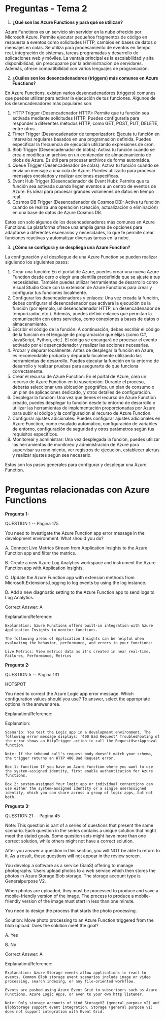 # Preguntas - Tema 2

1. **¿Qué son las Azure Functions y para qué se utilizan?**

Azure Functions es un servicio sin servidor en la nube ofrecido por Microsoft Azure. Permite ejecutar pequeños fragmentos de código en respuesta a eventos como solicitudes HTTP, cambios en bases de datos o mensajes en colas. Se utiliza para procesamiento de eventos en tiempo real, integración de sistemas, tareas programadas y desarrollo de aplicaciones web y móviles. La ventaja principal es la escalabilidad y alta disponibilidad, sin preocuparse por la administración de servidores. Además, ofrece compatibilidad con varios lenguajes de programación.

2. **¿Cuáles son los desencadenadores (triggers) más comunes en Azure Functions?**

En Azure Functions, existen varios desencadenadores (triggers) comunes que puedes utilizar para activar la ejecución de tus funciones. Algunos de los desencadenadores más populares son:

1. HTTP Trigger (Desencadenador HTTP): Permite que tu función sea activada mediante solicitudes HTTP. Puedes configurarla para responder a diferentes métodos HTTP, como GET, POST, PUT, DELETE, entre otros.
2. Timer Trigger (Desencadenador de temporizador): Ejecuta tu función en intervalos regulares basados en una programación definida. Puedes especificar la frecuencia de ejecución utilizando expresiones de cron.
3. Blob Trigger (Desencadenador de blobs): Activa tu función cuando se crea o modifica un archivo en un contenedor de almacenamiento de blobs de Azure. Es útil para procesar archivos de forma automática.
4. Queue Trigger (Desencadenador de colas): Activa tu función cuando se envía un mensaje a una cola de Azure. Puedes utilizarlo para procesar mensajes encolados y realizar acciones específicas.
5. Event Hub Trigger (Desencadenador de Event Hub): Permite que tu función sea activada cuando llegan eventos a un centro de eventos de Azure. Es ideal para procesar grandes volúmenes de datos en tiempo real.
6. Cosmos DB Trigger (Desencadenador de Cosmos DB): Activa tu función cuando se realiza una operación (creación, actualización o eliminación) en una base de datos de Azure Cosmos DB.

Estos son solo algunos de los desencadenadores más comunes en Azure Functions. La plataforma ofrece una amplia gama de opciones para adaptarse a diferentes escenarios y necesidades, lo que te permite crear funciones reactivas y automatizar diversas tareas en la nube.

3. **¿Cómo se configura y se despliega una Azure Function?**

La configuración y el despliegue de una Azure Function se pueden realizar siguiendo los siguientes pasos:

1. Crear una función: En el portal de Azure, puedes crear una nueva Azure Function desde cero o elegir una plantilla predefinida que se ajuste a tus necesidades. También puedes utilizar herramientas de desarrollo como Visual Studio Code con la extensión de Azure Functions para crear y configurar tus funciones localmente.
2. Configurar los desencadenadores y enlaces: Una vez creada la función, debes configurar el desencadenador que activará la ejecución de la función (por ejemplo, un desencadenador HTTP, un desencadenador de temporizador, etc.). Además, puedes definir enlaces que permitan la comunicación con otros servicios, como conexiones a bases de datos o almacenamiento.
3. Escribir el código de la función: A continuación, debes escribir el código de la función en el lenguaje de programación que elijas (como C#, JavaScript, Python, etc.). El código se encargará de procesar el evento activado por el desencadenador y realizar las acciones necesarias.
4. Probar y depurar localmente: Antes de desplegar la función en Azure, es recomendable probarla y depurarla localmente utilizando las herramientas de desarrollo. Puedes ejecutar la función en tu entorno de desarrollo y realizar pruebas para asegurarte de que funciona correctamente.
5. Crear el recurso de Azure Function: En el portal de Azure, crea un recurso de Azure Function en tu suscripción. Durante el proceso, deberás seleccionar una ubicación geográfica, un plan de consumo o un plan de aplicaciones dedicado, y otros detalles de configuración.
6. Desplegar la función: Una vez que tienes el recurso de Azure Function creado, puedes desplegar tu función desde tu entorno de desarrollo o utilizar las herramientas de implementación proporcionadas por Azure para subir el código y la configuración al recurso de Azure Function.
7. Configurar ajustes adicionales: Puedes configurar ajustes adicionales en Azure Function, como escalado automático, configuración de variables de entorno, configuración de seguridad y otros parámetros según tus requisitos específicos.
8. Monitorear y administrar: Una vez desplegada la función, puedes utilizar las herramientas de monitoreo y administración de Azure para supervisar su rendimiento, ver registros de ejecución, establecer alertas y realizar ajustes según sea necesario.

Estos son los pasos generales para configurar y desplegar una Azure Function.

# Preguntas relacionadas con Azure Functions

**Pregunta 1:**

QUESTION 1 -- Pagina 175

You need to investigate the Azure Function app error message in the development environment. What should you do? 

A. Connect Live Metrics Stream from Application Insights to the Azure Function app and filter the metrics. 

B. Create a new Azure Log Analytics workspace and instrument the Azure Function app with Application Insights. 

C. Update the Azure Function app with extension methods from Microsoft.Extensions.Logging to log events by using the log instance. 

D. Add a new diagnostic setting to the Azure Function app to send logs to Log Analytics. 

Correct Answer: A 

Explanation/Reference: 

    Explanation: Azure Functions offers built-in integration with Azure Application Insights to monitor functions. 

    The following areas of Application Insights can be helpful when evaluating the behavior, performance, and errors in your functions: 

    Live Metrics: View metrics data as it's created in near real-time. Failures, Performance, Metrics

**Pregunta 2:**

QUESTION 5 -- Pagina 131

HOTSPOT 

You need to correct the Azure Logic app error message. Which configuration values should you use? To answer, select the appropriate options in the answer area.

Explanation/Reference: 

Explanation: 

    Scenario: You test the Logic app in a development environment. The following error message displays: '400 Bad Request' Troubleshooting of the error shows an HttpTrigger action to call the RequestUserApproval function. 

    Note: If the inbound call's request body doesn't match your schema, the trigger returns an HTTP 400 Bad Request error. 

    Box 1: function If you have an Azure function where you want to use the system-assigned identity, first enable authentication for Azure functions. 

    Box 2: system-assigned Your logic app or individual connections can use either the system-assigned identity or a single userassigned identity, which you can share across a group of logic apps, but not both.

**Pregunta 3:**

QUESTION 21 -- Pagina 45

Note: This question is part of a series of questions that present the same scenario. Each question in the series contains a unique solution that might meet the stated goals. Some question sets might have more than one correct solution, while others might not have a correct solution. 

After you answer a question in this section, you will NOT be able to return to it. As a result, these questions will not appear in the review screen. 

You develop a software as a service (SaaS) offering to manage photographs. Users upload photos to a web service which then stores the photos in Azure Storage Blob storage. The storage account type is Generalpurpose V2. 

When photos are uploaded, they must be processed to produce and save a mobile-friendly version of the image. The process to produce a mobile-friendly version of the image must start in less than one minute. 

You need to design the process that starts the photo processing. 

Solution: Move photo processing to an Azure Function triggered from the blob upload. Does the solution meet the goal? 

A. Yes 

B. No

Correct Answer: A

Explanation/Reference: 

    Explanation: Azure Storage events allow applications to react to events. Common Blob storage event scenarios include image or video processing, search indexing, or any file-oriented workflow. 

    Events are pushed using Azure Event Grid to subscribers such as Azure Functions, Azure Logic Apps, or even to your own http listener. 

    Note: Only storage accounts of kind StorageV2 (general purpose v2) and BlobStorage support event integration. Storage (general purpose v1) does not support integration with Event Grid.
